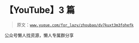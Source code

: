 # 【YouTube】3 篇

> 原文：[`www.yuque.com/for_lazy/zhoubao/dv7kuxt3m3fohefk`](https://www.yuque.com/for_lazy/zhoubao/dv7kuxt3m3fohefk)

公众号懒人找资源，懒人专属群分享
